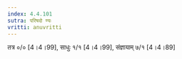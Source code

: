 ```yaml
---
index: 4.4.101
sutra: परिषदो ण्यः
vritti: anuvritti
---
```


 तत्र ०/० [4।4।99], साधुः  १/१ [4।4।99], संज्ञायाम् ७/१ [4।4।89]